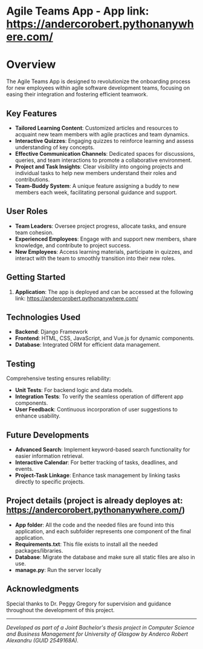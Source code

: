 # Agile Teams App - App link: https://andercorobert.pythonanywhere.com/ 

# Overview
The Agile Teams App is designed to revolutionize the onboarding process for new employees within agile software development teams, focusing on easing their integration and fostering efficient teamwork.

## Key Features
- **Tailored Learning Content**: Customized articles and resources to acquaint new team members with agile practices and team dynamics.
- **Interactive Quizzes**: Engaging quizzes to reinforce learning and assess understanding of key concepts.
- **Effective Communication Channels**: Dedicated spaces for discussions, queries, and team interactions to promote a collaborative environment.
- **Project and Task Insights**: Clear visibility into ongoing projects and individual tasks to help new members understand their roles and contributions.
- **Team-Buddy System**: A unique feature assigning a buddy to new members each week, facilitating personal guidance and support.

## User Roles
- **Team Leaders**: Oversee project progress, allocate tasks, and ensure team cohesion.
- **Experienced Employees**: Engage with and support new members, share knowledge, and contribute to project success.
- **New Employees**: Access learning materials, participate in quizzes, and interact with the team to smoothly transition into their new roles.

## Getting Started
1. **Application**: The app is deployed and can be accessed at the following link: https://andercorobert.pythonanywhere.com/

## Technologies Used
- **Backend**: Django Framework
- **Frontend**: HTML, CSS, JavaScript, and Vue.js for dynamic components.
- **Database**: Integrated ORM for efficient data management.

## Testing
Comprehensive testing ensures reliability:
- **Unit Tests**: For backend logic and data models.
- **Integration Tests**: To verify the seamless operation of different app components.
- **User Feedback**: Continuous incorporation of user suggestions to enhance usability.

## Future Developments
- **Advanced Search**: Implement keyword-based search functionality for easier information retrieval.
- **Interactive Calendar**: For better tracking of tasks, deadlines, and events.
- **Project-Task Linkage**: Enhance task management by linking tasks directly to specific projects.

## Project details (project is already deployes at: https://andercorobert.pythonanywhere.com/)
- **App folder**: All the code and the needed files are found into this application, and each subfolder represents one component of the final application.
- **Requirements.txt**: This file exists to install all the needed packages/libraries.
- **Database**: Migrate the database and make sure all static files are also in use.
- **manage.py**: Run the server locally
 

## Acknowledgments
Special thanks to Dr. Peggy Gregory for supervision and guidance throughout the development of this project.

---
*Developed as part of a Joint Bachelor's thesis project in Computer Science and Business Management for University of Glasgow by Anderco Robert Alexandru (GUID 2549168A).*
